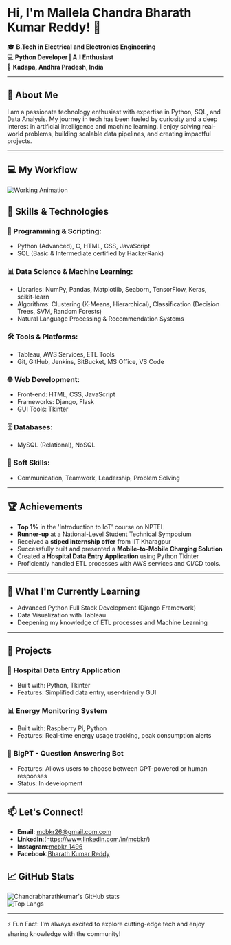 # Hi, I'm Mallela Chandra Bharath Kumar Reddy! 👋

🎓 **B.Tech in Electrical and Electronics Engineering**  
💻 **Python Developer | A.I Enthusiast**  
📍 **Kadapa, Andhra Pradesh, India**

---

## 🌟 About Me

I am a passionate technology enthusiast with expertise in Python, SQL, and Data Analysis. My journey in tech has been fueled by curiosity and a deep interest in artificial intelligence and machine learning. I enjoy solving real-world problems, building scalable data pipelines, and creating impactful projects.

---
## 💻 My Workflow

![Working Animation](https://media.giphy.com/media/Ll22OhMLAlVDb8UQWe/giphy.gif)


## 💼 Skills & Technologies

### 🔧 Programming & Scripting:
- Python (Advanced), C, HTML, CSS, JavaScript
- SQL (Basic & Intermediate certified by HackerRank)

### 📊 Data Science & Machine Learning:
- Libraries: NumPy, Pandas, Matplotlib, Seaborn, TensorFlow, Keras, scikit-learn
- Algorithms: Clustering (K-Means, Hierarchical), Classification (Decision Trees, SVM, Random Forests)
- Natural Language Processing & Recommendation Systems

### 🛠 Tools & Platforms:
- Tableau, AWS Services, ETL Tools
- Git, GitHub, Jenkins, BitBucket, MS Office, VS Code

### 🌐 Web Development:
- Front-end: HTML, CSS, JavaScript
- Frameworks: Django, Flask
- GUI Tools: Tkinter

### 🗄️ Databases:
- MySQL (Relational), NoSQL

### 🎯 Soft Skills:
- Communication, Teamwork, Leadership, Problem Solving

---

## 🏆 Achievements

- **Top 1%** in the 'Introduction to IoT' course on NPTEL  
- **Runner-up** at a National-Level Student Technical Symposium  
- Received a **stiped internship offer** from IIT Kharagpur  
- Successfully built and presented a **Mobile-to-Mobile Charging Solution**  
- Created a **Hospital Data Entry Application** using Python Tkinter  
- Proficiently handled ETL processes with AWS services and CI/CD tools.

---

## 🌱 What I'm Currently Learning

- Advanced Python Full Stack Development (Django Framework)  
- Data Visualization with Tableau  
- Deepening my knowledge of ETL processes and Machine Learning  

---

## 🚀 Projects

### 🏥 **Hospital Data Entry Application**
- Built with: Python, Tkinter
- Features: Simplified data entry, user-friendly GUI

### 📊 **Energy Monitoring System**
- Built with: Raspberry Pi, Python
- Features: Real-time energy usage tracking, peak consumption alerts

### 🤖 **BigPT - Question Answering Bot**
- Features: Allows users to choose between GPT-powered or human responses
- Status: In development

---

## 📫 Let's Connect!

- **Email**: mcbkr26@gmail.com.com  
- **LinkedIn**:(https://www.linkedin.com/in/mcbkr/)  
- **Instagram**:[mcbkr_1496](https://instagram.com/mcbkr_1496)  
- **Facebook**:[Bharath Kumar Reddy](https://www.facebook.com/bharathkumar.reddy.18488169)

## 📈 GitHub Stats

![Chandrabharathkumar's GitHub stats](https://github-readme-stats.vercel.app/api?username=chandrabharathkumarreddy11&show_icons=true&theme=tokyonight&hide=issues)  
![Top Langs](https://github-readme-stats.vercel.app/api/top-langs/?username=chandrabharathkumarreddy11&layout=compact&langs_count=6&theme=tokyonight)

---

⚡ Fun Fact: I'm always excited to explore cutting-edge tech and enjoy sharing knowledge with the community!
